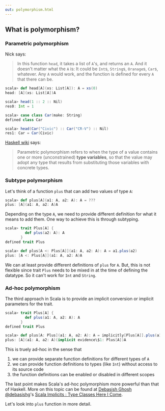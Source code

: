 ```yaml
---
out: polymorphism.html
---
```


What is polymorphism?
---------------------

### Parametric polymorphism

Nick says:

> In this function `head`, it takes a list of `A`'s, and returns an `A`. And it doesn't matter what the `A` is: It could be `Int`s, `String`s, `Oranage`s, `Car`s, whatever. Any `A` would work, and the function is defined for every `A` that there can be.

```scala
scala> def head[A](xs: List[A]): A = xs(0)
head: [A](xs: List[A])A

scala> head(1 :: 2 :: Nil)
res0: Int = 1

scala> case class Car(make: String)
defined class Car

scala> head(Car("Civic") :: Car("CR-V") :: Nil)
res1: Car = Car(Civic)
```

[Haskell wiki](http://www.haskell.org/haskellwiki/Polymorphism) says:

> Parametric polymorphism refers to when the type of a value contains one or more (unconstrained) __type variables__, so that the value may adopt any type that results from substituting those variables with concrete types.

### Subtype polymorphism

Let's think of a function `plus` that can add two values of type `A`:

```scala
scala> def plus[A](a1: A, a2: A): A = ???
plus: [A](a1: A, a2: A)A
```

Depending on the type `A`, we need to provide different definition for what it means to add them. One way to achieve this is through subtyping.

```scala
scala> trait Plus[A] {
         def plus(a2: A): A
       }
defined trait Plus

scala> def plus[A <: Plus[A]](a1: A, a2: A): A = a1.plus(a2)
plus: [A <: Plus[A]](a1: A, a2: A)A
```

We can at least provide different definitions of `plus` for `A`. But, this is not flexible since trait `Plus` needs to be mixed in at the time of defining the datatype. So it can't work for `Int` and `String`.

### Ad-hoc polymorphism

The third approach in Scala is to provide an implicit conversion or implicit parameters for the trait.

```scala
scala> trait Plus[A] {
         def plus(a1: A, a2: A): A
       }
defined trait Plus

scala> def plus[A: Plus](a1: A, a2: A): A = implicitly[Plus[A]].plus(a1, a2)
plus: [A](a1: A, a2: A)(implicit evidence\$1: Plus[A])A
```

This is truely ad-hoc in the sense that

1. we can provide separate function definitions for different types of `A`
2. we can provide function definitions to types (like `Int`) without access to its source code
3. the function definitions can be enabled or disabled in different scopes

The last point makes Scala's ad-hoc polymorphism more powerful than that of Haskell. More on this topic can be found at [Debasish Ghosh @debasishg](https://twitter.com/debasishg)'s [Scala Implicits : Type Classes Here I Come](http://debasishg.blogspot.com/2010/06/scala-implicits-type-classes-here-i.html).

Let's look into `plus` function in more detail.
